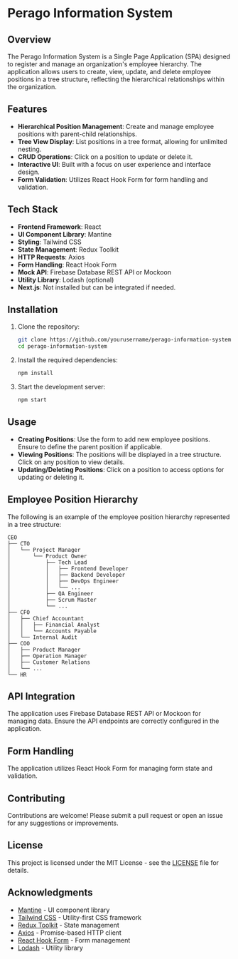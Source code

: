 # Perago Information System

## Overview
The Perago Information System is a Single Page Application (SPA) designed to register and manage an organization's employee hierarchy. The application allows users to create, view, update, and delete employee positions in a tree structure, reflecting the hierarchical relationships within the organization.

## Features
- **Hierarchical Position Management**: Create and manage employee positions with parent-child relationships.
- **Tree View Display**: List positions in a tree format, allowing for unlimited nesting.
- **CRUD Operations**: Click on a position to update or delete it.
- **Interactive UI**: Built with a focus on user experience and interface design.
- **Form Validation**: Utilizes React Hook Form for form handling and validation.

## Tech Stack
- **Frontend Framework**: React
- **UI Component Library**: Mantine
- **Styling**: Tailwind CSS
- **State Management**: Redux Toolkit
- **HTTP Requests**: Axios
- **Form Handling**: React Hook Form
- **Mock API**: Firebase Database REST API or Mockoon
- **Utility Library**: Lodash (optional)
- **Next.js**: Not installed but can be integrated if needed.

## Installation
1. Clone the repository:
   ```bash
   git clone https://github.com/yourusername/perago-information-system.git
   cd perago-information-system
   ```

2. Install the required dependencies:
   ```bash
   npm install
   ```

3. Start the development server:
   ```bash
   npm start
   ```

## Usage
- **Creating Positions**: Use the form to add new employee positions. Ensure to define the parent position if applicable.
- **Viewing Positions**: The positions will be displayed in a tree structure. Click on any position to view details.
- **Updating/Deleting Positions**: Click on a position to access options for updating or deleting it.

## Employee Position Hierarchy

The following is an example of the employee position hierarchy represented in a tree structure:

```
CEO
├── CTO
│   └── Project Manager
│       └── Product Owner
│           ├── Tech Lead
│           │   ├── Frontend Developer
│           │   ├── Backend Developer
│           │   ├── DevOps Engineer
│           │   └── ...
│           ├── QA Engineer
│           ├── Scrum Master
│           └── ...
├── CFO
│   ├── Chief Accountant
│   │   ├── Financial Analyst
│   │   └── Accounts Payable
│   └── Internal Audit
├── COO
│   ├── Product Manager
│   ├── Operation Manager
│   ├── Customer Relations
│   └── ...
└── HR
```

## API Integration
The application uses Firebase Database REST API or Mockoon for managing data. Ensure the API endpoints are correctly configured in the application.

## Form Handling
The application utilizes React Hook Form for managing form state and validation.

## Contributing
Contributions are welcome! Please submit a pull request or open an issue for any suggestions or improvements.

## License
This project is licensed under the MIT License - see the [LICENSE](LICENSE) file for details.

## Acknowledgments
- [Mantine](https://mantine.dev/) - UI component library
- [Tailwind CSS](https://tailwindcss.com/) - Utility-first CSS framework
- [Redux Toolkit](https://redux-toolkit.js.org/) - State management
- [Axios](https://axios-http.com/) - Promise-based HTTP client
- [React Hook Form](https://react-hook-form.com/) - Form management
- [Lodash](https://lodash.com/) - Utility library
